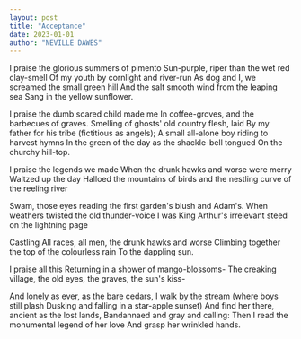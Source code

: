 ```yaml
---
layout: post
title: "Acceptance"
date: 2023-01-01
author: "NEVILLE DAWES"
---
```


I praise the glorious summers of pimento
Sun-purple, riper than the wet red clay-smell
Of my youth by cornlight and river-run
As dog and I, we screamed the small green hill
And the salt smooth wind from the leaping sea
Sang in the yellow sunflower.

I praise the dumb scared child made me
In coffee-groves, and the barbecues of graves.
Smelling of ghosts' old country flesh, laid
By my father for his tribe (fictitious as angels);
A small all-alone boy riding to harvest hymns
In the green of the day as the shackle-bell tongued
On the churchy hill-top.

I praise the legends we made
When the drunk hawks and worse were merry
Waltzed up the day
Halloed the mountains of birds and the nestling curve of the reeling river

Swam, those eyes reading the first garden's blush and Adam's.
When weathers twisted the old thunder-voice
I was King Arthur's irrelevant steed on the lightning page

Castling
All races, all men, the drunk hawks and worse
Climbing together the top of the colourless rain
To the dappling sun.

I praise all this
Returning in a shower of mango-blossoms-
The creaking village, the old eyes, the graves, the sun's kiss-

And lonely as ever, as the bare cedars,
I walk by the stream (where boys still plash
Dusking and falling in a star-apple sunset)
And find her there, ancient as the lost lands,
Bandannaed and gray and calling:
Then I read the monumental legend of her love
And grasp her wrinkled hands.
